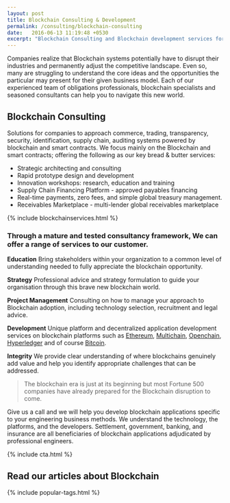 ```yaml
---
layout: post
title: Blockchain Consulting & Development
permalink: /consulting/blockchain-consulting
date:   2016-06-13 11:19:48 +0530
excerpt: "Blockchain Consulting and Blockchain development services for companies."
---
```


Companies realize that Blockchain systems potentially have to disrupt their industries and permanently adjust the competitive landscape. Even so, many are struggling to understand the core ideas and the opportunities the particular may present for their given business model. Each of our experienced team of obligations professionals, blockchain specialists and seasoned consultants can help you to navigate this new world.

## Blockchain Consulting
Solutions for companies to approach commerce, trading, transparency, security, identification, supply chain, auditing systems powered by blockchain and smart contracts. We focus mainly on the Blockchain and smart contracts; offering the following as our key bread & butter services:

* Strategic architecting and consulting
* Rapid prototype design and development
* Innovation workshops: research, education and training
* Supply Chain Financing Platform - approved payables financing
* Real-time payments, zero fees, and simple global treasury management.
* Receivables Marketplace - multi-lender global receivables marketplace

{% include blockchainservices.html %}

### Through a mature and tested consultancy framework, We can offer a range of services to our customer.

**Education**
Bring stakeholders within your organization to a common level of understanding needed to fully appreciate the blockchain opportunity.

**Strategy**
Professional advice and strategy formulation to guide your organisation through this brave new blockchain world.

**Project Management**
Consulting on how to manage your approach to Blockchain adoption, including technology selection, recruitment and legal advice.

**Development**
Unique platform and decentralized application development services on blockchain platforms such as [Ethereum](https://www.ethereum.org), [Multichain](http://www.multichain.com), [Openchain](https://www.openchain.org), [Hyperledger](https://www.hyperledger.org) and of course [Bitcoin](http://bitcoin.org).

**Integrity**
We provide clear understanding of where blockchains genuinely add value and help you identify appropriate challenges that can be addressed.

> The blockchain era is just at its beginning but most Fortune 500 companies have already prepared for the Blockchain disruption to come.

Give us a call and we will help you develop blockchain applications specific to your engineering business methods.  We understand the technology, the platforms, and the developers. Settlement, government, banking, and insurance are all beneficiaries of blockchain applications adjudicated by professional engineers.

{% include cta.html %}


## Read our articles about Blockchain
{% include popular-tags.html %}
